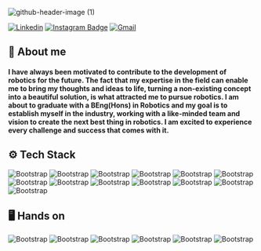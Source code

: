 

![github-header-image (1)](https://github.com/SahilRaut/SahilRaut/assets/66782904/d1981a6b-f57d-45f2-abb3-ad87f90417b4)


[![Linkedin](https://img.shields.io/badge/-LinkedIn-blue?style=flat&logo=Linkedin&logoColor=white)](https://www.linkedin.com/in/sahil-raut-5478b5218/)
[![Instagram Badge](https://img.shields.io/badge/-Instagram-purple?logo=instagram&logoColor=white&link=https://instagram.com/https://www.instagram.com/hisahil_tech//)](https://www.instagram.com/hisahil_tech/)
[![Gmail](https://img.shields.io/badge/-Gmail-c14438?style=flat&logo=Gmail&logoColor=white)](hisahiltech@gmail.com)



<h2 align="left">🤔 About me</h2>
<h4 align="left">I have always been motivated to contribute to the development of robotics for the future. The fact that my expertise in the field can enable me to bring my thoughts and ideas to life, turning a non-existing concept into a beautiful solution, is what attracted me to pursue robotics. I am about to graduate with a BEng(Hons) in Robotics and my goal is to establish myself in the industry, working with a like-minded team and vision to create the next best thing in robotics. I am excited to experience every challenge and success that comes with it.</h4>

<h2 align="left">⚙️ Tech Stack</h2>

![Bootstrap](https://img.shields.io/badge/-Python-05122A?style=flat&logo=Python&color=303033) 
![Bootstrap](https://img.shields.io/badge/-Docker-05122A?style=flat&logo=Docker&color=303033) 
![Bootstrap](https://img.shields.io/badge/-C-05122A?style=flat&logo=C&color=303033) 
![Bootstrap](https://img.shields.io/badge/-C%2B%2B-05122A?style=flat&logo=C++&color=303033) 
![Bootstrap](https://img.shields.io/badge/-Linux-05122A?style=flat&logo=Linux&color=303033) 
![Bootstrap](https://img.shields.io/badge/-PyTorch-05122A?style=flat&logo=PyTorch&color=303033) 
![Bootstrap](https://img.shields.io/badge/-Numpy-05122A?style=flat&logo=Numpy&color=303033) 
![Bootstrap](https://img.shields.io/badge/-Matplotlib-05122A?style=flat&logo=Matplotlib&color=303033) 
![Bootstrap](https://img.shields.io/badge/-Visual%20Studio%20Code-05122A?style=flat&logo=Visual-Studio-Code&color=303033) 
![Bootstrap](https://img.shields.io/badge/-Arduino-05122A?style=flat&logo=Arduino&color=303033) 
![Bootstrap](https://img.shields.io/badge/-Raspberry%20pi%20-05122A?style=flat&logo=Raspberry-pi&color=303033)
![Bootstrap](https://img.shields.io/badge/-ROS-05122A?style=flat-square&logo=ROS&color=353535) 
![Bootstrap](https://img.shields.io/badge/-Ubuntu-05122A?style=flat-square&logo=Ubuntu&color=353535)


<h2 align="left">🖥️ Hands on</h2>

![Bootstrap](https://img.shields.io/badge/-Arduino%20Uno-05122A?style=flat-square&logo=Arduino-Uno&color=353535) 
![Bootstrap](https://img.shields.io/badge/-Raspberry%20pi%203%2B%2C%203%2C%204-05122A?style=flat-square&logo=Raspberry-pi-3+,-3,-4&color=353535) 
![Bootstrap](https://img.shields.io/badge/-ATiny85-05122A?style=flat-square&logo=ATiny85&color=353535) 
![Bootstrap](https://img.shields.io/badge/-dsPIC30F4011-05122A?style=flat-square&logo=dsPIC30F4011&color=353535) 
![Bootstrap](https://img.shields.io/badge/-ESP32Wroom32%20%20/%20ESP8266-05122A?style=flat-square&logo=ESP32Wroom32-/-ESP8266&color=353535)
![Bootstrap](https://img.shields.io/badge/-STM32-05122A?style=flat-square&logo=STM32&color=353535)



